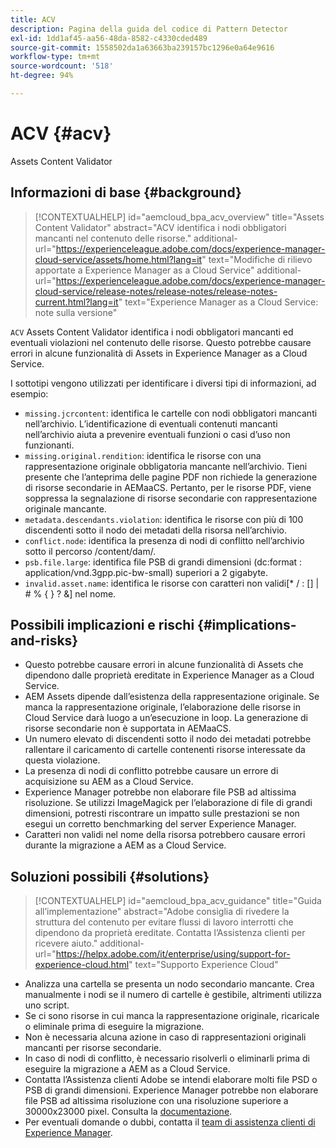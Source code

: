 ```yaml
---
title: ACV
description: Pagina della guida del codice di Pattern Detector
exl-id: 1dd1af45-aa56-48da-8582-c4330cded489
source-git-commit: 1558502da1a63663ba239157bc1296e0a64e9616
workflow-type: tm+mt
source-wordcount: '518'
ht-degree: 94%

---
```


# ACV {#acv}

Assets Content Validator

## Informazioni di base {#background}

>[!CONTEXTUALHELP]
>id="aemcloud_bpa_acv_overview"
>title="Assets Content Validator"
>abstract="ACV identifica i nodi obbligatori mancanti nel contenuto delle risorse."
>additional-url="https://experienceleague.adobe.com/docs/experience-manager-cloud-service/assets/home.html?lang=it" text="Modifiche di rilievo apportate a Experience Manager as a Cloud Service"
>additional-url="https://experienceleague.adobe.com/docs/experience-manager-cloud-service/release-notes/release-notes/release-notes-current.html?lang=it" text="Experience Manager as a Cloud Service: note sulla versione"

`ACV` Assets Content Validator identifica i nodi obbligatori mancanti ed eventuali violazioni nel contenuto delle risorse. Questo potrebbe causare errori in alcune funzionalità di Assets in Experience Manager as a Cloud Service.

I sottotipi vengono utilizzati per identificare i diversi tipi di informazioni, ad esempio:

* `missing.jcrcontent`: identifica le cartelle con nodi obbligatori mancanti nell’archivio. L’identificazione di eventuali contenuti mancanti nell’archivio aiuta a prevenire eventuali funzioni o casi d’uso non funzionanti.
* `missing.original.rendition`: identifica le risorse con una rappresentazione originale obbligatoria mancante nell’archivio. Tieni presente che l’anteprima delle pagine PDF non richiede la generazione di risorse secondarie in AEMaaCS. Pertanto, per le risorse PDF, viene soppressa la segnalazione di risorse secondarie con rappresentazione originale mancante.
* `metadata.descendants.violation`: identifica le risorse con più di 100 discendenti sotto il nodo dei metadati della risorsa nell’archivio.
* `conflict.node`: identifica la presenza di nodi di conflitto nell’archivio sotto il percorso /content/dam/.
* `psb.file.large`: identifica file PSB di grandi dimensioni (dc:format : application/vnd.3gpp.pic-bw-small) superiori a 2 gigabyte.
* `invalid.asset.name`: identifica le risorse con caratteri non validi[* / : [\] | # % { } ? &amp;] nel nome.

## Possibili implicazioni e rischi {#implications-and-risks}

* Questo potrebbe causare errori in alcune funzionalità di Assets che dipendono dalle proprietà ereditate in Experience Manager as a Cloud Service.
* AEM Assets dipende dall’esistenza della rappresentazione originale. Se manca la rappresentazione originale, l’elaborazione delle risorse in Cloud Service darà luogo a un’esecuzione in loop. La generazione di risorse secondarie non è supportata in AEMaaCS.
* Un numero elevato di discendenti sotto il nodo dei metadati potrebbe rallentare il caricamento di cartelle contenenti risorse interessate da questa violazione.
* La presenza di nodi di conflitto potrebbe causare un errore di acquisizione su AEM as a Cloud Service.
* Experience Manager potrebbe non elaborare file PSB ad altissima risoluzione. Se utilizzi ImageMagick per l’elaborazione di file di grandi dimensioni, potresti riscontrare un impatto sulle prestazioni se non esegui un corretto benchmarking del server Experience Manager.
* Caratteri non validi nel nome della risorsa potrebbero causare errori durante la migrazione a AEM as a Cloud Service.

## Soluzioni possibili {#solutions}

>[!CONTEXTUALHELP]
>id="aemcloud_bpa_acv_guidance"
>title="Guida all’implementazione"
>abstract="Adobe consiglia di rivedere la struttura del contenuto per evitare flussi di lavoro interrotti che dipendono da proprietà ereditate. Contatta l’Assistenza clienti per ricevere aiuto."
>additional-url="https://helpx.adobe.com/it/enterprise/using/support-for-experience-cloud.html" text="Supporto Experience Cloud"

* Analizza una cartella se presenta un nodo secondario mancante. Crea manualmente i nodi se il numero di cartelle è gestibile, altrimenti utilizza uno script.
* Se ci sono risorse in cui manca la rappresentazione originale, ricaricale o eliminale prima di eseguire la migrazione.
* Non è necessaria alcuna azione in caso di rappresentazioni originali mancanti per risorse secondarie.
* In caso di nodi di conflitto, è necessario risolverli o eliminarli prima di eseguire la migrazione a AEM as a Cloud Service.
* Contatta l’Assistenza clienti Adobe se intendi elaborare molti file PSD o PSB di grandi dimensioni. Experience Manager potrebbe non elaborare file PSB ad altissima risoluzione con una risoluzione superiore a 30000x23000 pixel. Consulta la [documentazione](https://experienceleague.adobe.com/docs/experience-manager-65/assets/extending/best-practices-for-imagemagick.html?lang=it).
* Per eventuali domande o dubbi, contatta il [team di assistenza clienti di Experience Manager](https://helpx.adobe.com/it/enterprise/using/support-for-experience-cloud.html).

